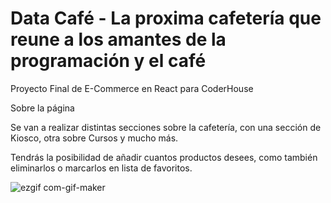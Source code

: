 # Data Café - La proxima cafetería que reune a los amantes de la programación y el café

Proyecto Final de E-Commerce en React para CoderHouse

Sobre la página

Se van a realizar distintas secciones sobre la cafetería, con una sección de Kiosco, otra sobre Cursos y mucho más.

Tendrás la posibilidad de añadir cuantos productos desees, como también eliminarlos o marcarlos en lista de favoritos.

![ezgif com-gif-maker](https://user-images.githubusercontent.com/58220306/183004033-0468b947-bda6-4ae1-a39b-5602924256d8.gif)